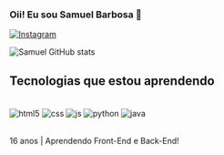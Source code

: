 ### Oii! Eu sou Samuel Barbosa 👋

[![Instagram](https://img.shields.io/badge/Instagram-E4405F?style=for-the-badge&logo=instagram&logoColor=white)](https://instagram.com/s2dwx)


![Samuel GitHub stats](https://github-readme-stats.vercel.app/api?username=s2ddv&show_icons=true&theme=radical)

## Tecnologias que estou aprendendo 

<div style=display: inline_block><br/>
  <img align="center" alt="html5" src="https://img.shields.io/badge/HTML-239120?style=for-the-badge&logo=html5&logoColor=white">
  <img align="center" alt="css" src="https://img.shields.io/badge/CSS-239120?&style=for-the-badge&logo=css3&logoColor=white">
  <img align="center" alt="js" src="https://img.shields.io/badge/JavaScript-F7DF1E?style=for-the-badge&logo=javascript&logoColor=black">
  <img align="center" alt="python" src="https://img.shields.io/badge/Python-14354C?style=for-the-badge&logo=python&logoColor=white">
  <img align="center" alt="java" src="https://img.shields.io/badge/Java-ED8B00?style=for-the-badge&logo=openjdk&logoColor=white">
</div><br/>

16 anos | Aprendendo Front-End e Back-End! <br/>

